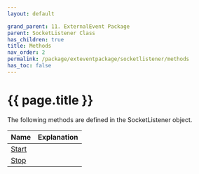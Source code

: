 ```yaml
---
layout: default

grand_parent: 11. ExternalEvent Package
parent: SocketListener Class
has_children: true
title: Methods
nav_order: 2
permalink: /package/exteventpackage/socketlistener/methods
has_toc: false
---
```

# {{ page.title }}

The following methods are defined in the SocketListener object.

| Name  | Explanation  |
|-------|-------------|
|[Start](/package/exteventpackage/socketlistener/methods/start) | |
|[Stop](/package/exteventpackage/socketlistener/methods/stop) | |

